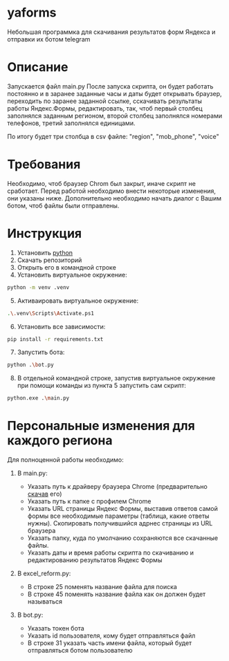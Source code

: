 # yaforms
Небольшая программка для скачивания результатов форм Яндекса и отправки их ботом telegram

# Описание
Запускается файл main.py
После запуска скрипта, он будет работать постоянно и в заранее заданные часы и даты будет открывать браузер, переходить по заранее заданной ссылке, сскачивать результаты работы Яндекс.Формы, редактировать, так, чтоб первый столбец заполнялся заданным регионом, второй столбец заполнялся номерами телефонов, третий заполнялся единицами.

По итогу будет три столбца в csv файле: "region", "mob_phone", "voice"

# Требования
Необходимо, чтоб браузер Chrom был закрыт, иначе скрипт не сработает.
Перед работой необходимо внести некоторые изменения, они указаны ниже.
Дополнительно необходимо начать диалог с Вашим ботом, чтоб файлы были отправлены.

# Инструкция
1. Установить [python](https://www.python.org/downloads/)
2. Скачать репозиторий
3. Открыть его в командной строке
4. Установить виртуальное окружение:
```bash
python -m venv .venv
```
5. Активаировать виртуальное окружение:
```bash
.\.venv\Scripts\Activate.ps1
```
6. Установить все зависимости:
```bash
pip install -r requirements.txt
```
7. Запустить бота:
```bash
python .\bot.py
```
8. В отдельной командной строке, запустив виртуальное окружение при помощи команды из пункта 5 запустить сам скрипт:
```bash
python.exe .\main.py
```
# Персональные изменения для каждого региона
Для полноценной работы необходимо:
1. В main.py:
    - Указать путь к драйверу браузера Chrome (предварительно [скачав](https://storage.googleapis.com/chrome-for-testing-public/122.0.6261.128/win64/chromedriver-win64.zip) его)
    - Указать путь к папке с профилем Chrome
    - Указать URL страницы Яндекс Формы, выставив ответов самой формы все необходимые параметры (таблица, какие ответы нужны). Скопировать получившийся адрнес страницы из URL браузера
    - Указать папку, куда по умолчанию сохраняются все скачанные файлы.
    - Указать даты и время работы скрипта по скачиванию и редактированию результатов Яндекс Формы

2. В excel_reform.py:
    - В строке 25 поменять название файла для поиска
    - В строке 45 поменять название файла как он должен будет называться

3. В bot.py:
    - Указать токен бота
    - Указать id пользователя, кому будет отправляться файл
    - В строке 31 указать часть имени файла, который будет отправляться ботом пользователю 